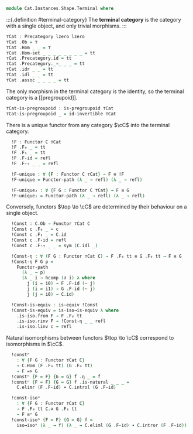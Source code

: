 <!--
```agda
open import 1Lab.Prelude

open import Cat.Functor.Naturality
open import Cat.Functor.Compose
open import Cat.Functor.Base
open import Cat.Groupoid
open import Cat.Morphism
open import Cat.Base

import Cat.Reasoning
```
-->

```agda
module Cat.Instances.Shape.Terminal where
```

<!--
```agda
open Precategory
```
-->

:::{.definition #terminal-category}
The **terminal category** is the category with a single object, and only
trivial morphisms.
:::

```agda
⊤Cat : Precategory lzero lzero
⊤Cat .Ob = ⊤
⊤Cat .Hom _ _ = ⊤
⊤Cat .Hom-set _ _ _ _ _ _ _ _ = tt
⊤Cat .Precategory.id = tt
⊤Cat .Precategory._∘_ _ _ = tt
⊤Cat .idr _ _ = tt
⊤Cat .idl _ _ = tt
⊤Cat .assoc _ _ _ _ = tt
```

The only morphism in the terminal category is the identity, so the
terminal category is a [[pregroupoid]].

```agda
⊤Cat-is-pregroupoid : is-pregroupoid ⊤Cat
⊤Cat-is-pregroupoid _ = id-invertible ⊤Cat
```

<!--
```agda
⊤Cat-idemp : ⊤Cat ^op ≡ ⊤Cat
⊤Cat-idemp _ .Ob = ⊤
⊤Cat-idemp _ .Hom _ _ = ⊤
⊤Cat-idemp _ .Hom-set _ _ _ _ _ _ _ _ = tt
⊤Cat-idemp _ .Precategory.id = tt
⊤Cat-idemp _ .Precategory._∘_ _ _ = tt
⊤Cat-idemp _ .idr _ _ = tt
⊤Cat-idemp _ .idl _ _ = tt
⊤Cat-idemp _ .assoc _ _ _ _ = tt

module _ {o h} {C : Precategory o h} where
  private module C = Cat.Reasoning C
  open Functor
  open _=>_
```
-->

There is a unique functor from any category $\cC$ into the terminal
category.

```agda
  !F : Functor C ⊤Cat
  !F .F₀ _ = tt
  !F .F₁ _ = tt
  !F .F-id = refl
  !F .F-∘ _ _ = refl

  !F-unique : ∀ {F : Functor C ⊤Cat} → F ≡ !F
  !F-unique = Functor-path (λ _ → refl) (λ _ → refl)

  !F-unique₂ : ∀ {F G : Functor C ⊤Cat} → F ≡ G
  !F-unique₂ = Functor-path (λ _ → refl) (λ _ → refl)
```

Conversely, functors $\top \to \cC$ are determined by their behaviour
on a single object.

```agda
  !Const : C.Ob → Functor ⊤Cat C
  !Const c .F₀ _ = c
  !Const c .F₁ _ = C.id
  !Const c .F-id = refl
  !Const c .F-∘ _ _ = sym (C.idl _)

  !Const-η : ∀ (F G : Functor ⊤Cat C) → F .F₀ tt ≡ G .F₀ tt → F ≡ G
  !Const-η F G p =
    Functor-path
      (λ _ → p)
      (λ _ i → hcomp (∂ i) λ where
        j (i = i0) → F .F-id (~ j)
        j (i = i1) → G .F-id (~ j)
        j (j = i0) → C.id)

  !Const-is-equiv : is-equiv !Const
  !Const-is-equiv = is-iso→is-equiv λ where
    .is-iso.from F → F .F₀ tt
    .is-iso.rinv F → !Const-η _ _ refl
    .is-iso.linv c → refl
```

Natural isomorphisms between functors $\top \to \cC$
correspond to isomorphisms in $\cC$.

```agda
  !constⁿ
    : ∀ {F G : Functor ⊤Cat C}
    → C.Hom (F .F₀ tt) (G .F₀ tt)
    → F => G
  !constⁿ {F = F} {G = G} f .η _ = f
  !constⁿ {F = F} {G = G} f .is-natural _ _ _ =
    C.elimr (F .F-id) ∙ C.introl (G .F-id)

  !const-isoⁿ
    : ∀ {F G : Functor ⊤Cat C}
    → F .F₀ tt C.≅ G .F₀ tt
    → F ≅ⁿ G
  !const-isoⁿ {F = F} {G = G} f =
    iso→isoⁿ (λ _ → f) (λ _ → C.eliml (G .F-id) ∙ C.intror (F .F-id))
```
